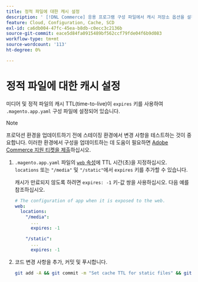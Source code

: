 ```yaml
---
title: 정적 파일에 대한 캐시 설정
description: ' [!DNL Commerce] 응용 프로그램 구성 파일에서 캐시 저장소 옵션을 설정하는 방법에 대해 알아봅니다.'
feature: Cloud, Configuration, Cache, SCD
exl-id: ca6db004-47fc-45ea-b8db-c0ecc3c2136b
source-git-commit: eace5d84fa0915489bf562ccf79fde04f6b9d083
workflow-type: tm+mt
source-wordcount: '113'
ht-degree: 0%

---
```


# 정적 파일에 대한 캐시 설정

미디어 및 정적 파일의 캐시 TTL(time-to-live)이 `expires` 키를 사용하여 `.magento.app.yaml` 구성 파일에 설정되어 있습니다.

>[!NOTE]
>
>프로덕션 환경을 업데이트하기 전에 스테이징 환경에서 변경 사항을 테스트하는 것이 중요합니다. 이러한 환경에서 구성을 업데이트하는 데 도움이 필요하면 [Adobe Commerce 지원 티켓을 제출](https://experienceleague.adobe.com/docs/commerce-knowledge-base/kb/help-center-guide/magento-help-center-user-guide.html#submit-ticket)하십시오.

1. `.magento.app.yaml` 파일의 [`web` 속성](web-property.md)에 TTL 시간(초)을 지정하십시오. `locations` 또는 `"/media"` 및 `"/static"`에서 `expires` 키를 추가할 수 있습니다.

   캐시가 만료되지 않도록 하려면 `expires: -1` 키-값 쌍을 사용하십시오. 다음 예를 참조하십시오.

   ```yaml
   # The configuration of app when it is exposed to the web.
   web:
     locations:
       "/media":
         ...
         expires: -1
   
       "/static":
         ...
         expires: -1
   ```

1. 코드 변경 사항을 추가, 커밋 및 푸시합니다.

   ```bash
   git add -A && git commit -m "Set cache TTL for static files" && git push origin <branch-name>
   ```
